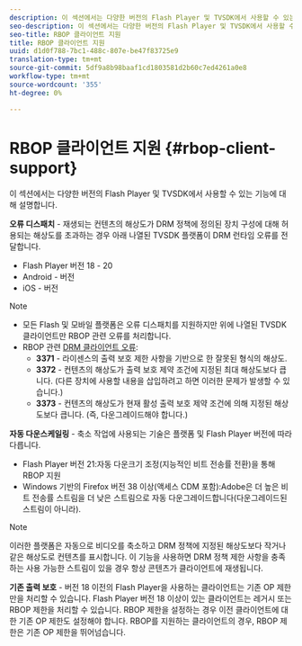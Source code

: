 ```yaml
---
description: 이 섹션에서는 다양한 버전의 Flash Player 및 TVSDK에서 사용할 수 있는 기능에 대해 설명합니다.
seo-description: 이 섹션에서는 다양한 버전의 Flash Player 및 TVSDK에서 사용할 수 있는 기능에 대해 설명합니다.
seo-title: RBOP 클라이언트 지원
title: RBOP 클라이언트 지원
uuid: d1d0f788-7bc1-488c-807e-be47f83725e9
translation-type: tm+mt
source-git-commit: 5df9a8b98baaf1cd1803581d2b60c7ed4261a0e8
workflow-type: tm+mt
source-wordcount: '355'
ht-degree: 0%

---
```



# RBOP 클라이언트 지원 {#rbop-client-support}

이 섹션에서는 다양한 버전의 Flash Player 및 TVSDK에서 사용할 수 있는 기능에 대해 설명합니다.

**오류 디스패치** - 재생되는 컨텐츠의 해상도가 DRM 정책에 정의된 장치 구성에 대해 허용되는 해상도를 초과하는 경우 아래 나열된 TVSDK 플랫폼이 DRM 런타임 오류를 전달합니다.

* Flash Player 버전 18 - 20
* Android - 버전
* iOS - 버전

>[!NOTE]
>
>* 모든 Flash 및 모바일 플랫폼은 오류 디스패치를 지원하지만 위에 나열된 TVSDK 클라이언트만 RBOP 관련 오류를 처리합니다.
>* RBOP 관련 [DRM 클라이언트 오류](https://help.adobe.com/en_US/primetime/drm/index.html#reference-DRM_Client_Error_Messages):
   >    * **3371** - 라이센스의 출력 보호 제한 사항을 기반으로 한 잘못된 형식의 해상도.
   >    * **3372** - 컨텐츠의 해상도가 출력 보호 제약 조건에 지정된 최대 해상도보다 큽니다. (다른 장치에 사용할 내용을 삽입하려고 하면 이러한 문제가 발생할 수 있습니다.)
   >    * **3373** - 컨텐츠의 해상도가 현재 활성 출력 보호 제약 조건에 의해 지정된 해상도보다 큽니다. (즉, 다운그레이드해야 합니다.)

>



**자동 다운스케일링** - 축소 작업에 사용되는 기술은 플랫폼 및 Flash Player 버전에 따라 다릅니다.

* Flash Player 버전 21:자동 다운크기 조정(지능적인 비트 전송률 전환)을 통해 RBOP 지원
* Windows 기반의 Firefox 버전 38 이상(액세스 CDM 포함):Adobe은 더 높은 비트 전송률 스트림을 더 낮은 스트림으로 자동 다운그레이드합니다(다운그레이드된 스트림이 아니라).

>[!NOTE]
>
>이러한 플랫폼은 자동으로 비디오를 축소하고 DRM 정책에 지정된 해상도보다 작거나 같은 해상도로 컨텐츠를 표시합니다. 이 기능을 사용하면 DRM 정책 제한 사항을 충족하는 사용 가능한 스트림이 있을 경우 항상 콘텐츠가 클라이언트에 재생됩니다.

**기존 출력 보호** - 버전 18 이전의 Flash Player을 사용하는 클라이언트는 기존 OP 제한만을 처리할 수 있습니다. Flash Player 버전 18 이상이 있는 클라이언트는 레거시 또는 RBOP 제한을 처리할 수 있습니다. RBOP 제한을 설정하는 경우 이전 클라이언트에 대한 기존 OP 제한도 설정해야 합니다. RBOP를 지원하는 클라이언트의 경우, RBOP 제한은 기존 OP 제한을 뛰어넘습니다.
